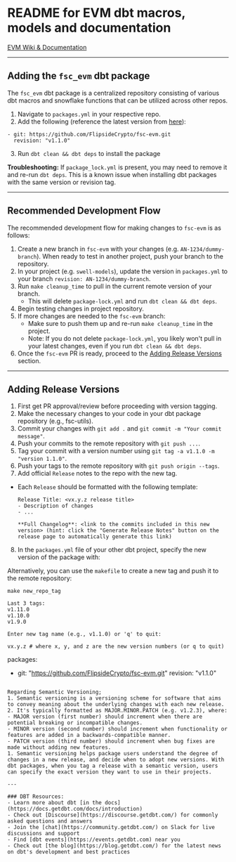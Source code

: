 # README for EVM dbt macros, models and documentation

[EVM Wiki & Documentation](https://github.com/FlipsideCrypto/fsc-evm/wiki)

---

## Adding the `fsc_evm` dbt package

The `fsc_evm` dbt package is a centralized repository consisting of various dbt macros and snowflake functions that can be utilized across other repos.

1. Navigate to `packages.yml` in your respective repo.
2. Add the following (reference the latest version from [here](https://github.com/FlipsideCrypto/fsc-evm/tags)):
```
- git: https://github.com/FlipsideCrypto/fsc-evm.git
  revision: "v1.1.0"
```
3. Run `dbt clean && dbt deps` to install the package

**Troubleshooting:**
If `package_lock.yml` is present, you may need to remove it and re-run `dbt deps`. This is a known issue when installing dbt packages with the same version or revision tag.

---

## Recommended Development Flow

The recommended development flow for making changes to `fsc-evm` is as follows:

1. Create a new branch in `fsc-evm` with your changes (e.g. `AN-1234/dummy-branch`). When ready to test in another project, push your branch to the repository.
2. In your project (e.g. `swell-models`), update the version in `packages.yml` to your branch `revision: AN-1234/dummy-branch`.
3. Run `make cleanup_time` to pull in the current remote version of your branch.
   - This will delete `package-lock.yml` and run `dbt clean && dbt deps`.
4. Begin testing changes in project repository.
5. If more changes are needed to the `fsc-evm` branch:
   - Make sure to push them up and re-run `make cleanup_time` in the project.
   - Note: If you do not delete `package-lock.yml`, you likely won't pull in your latest changes, even if you run `dbt clean && dbt deps`.
6. Once the `fsc-evm` PR is ready, proceed to the [Adding Release Versions](#adding-release-versions) section.

---

## Adding Release Versions

1. First get PR approval/review before proceeding with version tagging.
2. Make the necessary changes to your code in your dbt package repository (e.g., fsc-utils).
3. Commit your changes with `git add .` and `git commit -m "Your commit message"`.
4. Push your commits to the remote repository with `git push ...`.
5. Tag your commit with a version number using `git tag -a v1.1.0 -m "version 1.1.0"`.
6. Push your tags to the remote repository with `git push origin --tags`.
7. Add official `Release` notes to the repo with the new tag.
  * Each `Release` should be formatted with the following template:
    ```
    Release Title: <vx.y.z release title>
    - Description of changes
    - ...

    **Full Changelog**: <link to the commits included in this new version> (hint: click the "Generate Release Notes" button on the release page to automatically generate this link)
    ```
8. In the `packages.yml` file of your other dbt project, specify the new version of the package with:

Alternatively, you can use the `makefile` to create a new tag and push it to the remote repository:

```
make new_repo_tag
```
```
Last 3 tags:
v1.11.0
v1.10.0
v1.9.0

Enter new tag name (e.g., v1.1.0) or 'q' to quit:
```

```
vx.y.z # where x, y, and z are the new version numbers (or q to quit)
```


packages:
  - git: "https://github.com/FlipsideCrypto/fsc-evm.git"
    revision: "v1.1.0"
```  

Regarding Semantic Versioning;
1. Semantic versioning is a versioning scheme for software that aims to convey meaning about the underlying changes with each new release.
2. It's typically formatted as MAJOR.MINOR.PATCH (e.g. v1.2.3), where:
- MAJOR version (first number) should increment when there are potential breaking or incompatible changes.
- MINOR version (second number) should increment when functionality or features are added in a backwards-compatible manner.
- PATCH version (third number) should increment when bug fixes are made without adding new features.
1. Semantic versioning helps package users understand the degree of changes in a new release, and decide when to adopt new versions. With dbt packages, when you tag a release with a semantic version, users can specify the exact version they want to use in their projects.

---

### DBT Resources:
- Learn more about dbt [in the docs](https://docs.getdbt.com/docs/introduction)
- Check out [Discourse](https://discourse.getdbt.com/) for commonly asked questions and answers
- Join the [chat](https://community.getdbt.com/) on Slack for live discussions and support
- Find [dbt events](https://events.getdbt.com) near you
- Check out [the blog](https://blog.getdbt.com/) for the latest news on dbt's development and best practices